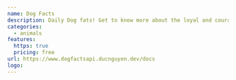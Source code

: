 ```yaml
---
name: Dog Facts
description: Daily Dog fats! Get to know more about the loyal and courageous dogs.
categories:
  - animals
features:
  https: true
  pricing: free
url: https://www.dogfactsapi.ducnguyen.dev/docs
logo:
---
```

